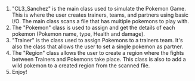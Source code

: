 1. "CL3_Sanchez" is the main class used to simulate the Pokemon Game. This is where the user creates trainers, teams, and partners using basic I/O. The main class scans a file that has multiple pokemons to play with. 
2. The "Pokemon" class is used to assign and get the details of each pokemon (Pokemon name, type, Health and damage).
3. "Trainer" is the class used to assign Pokemons to a trainers team. It's also the class that allows the user to set a single pokemon as partner.
4. The "Region" class allows the user to create a region where the fights between Trainers and Pokemons take place. This class is also to add a wild pokemon to a created region from the scanned file.
5. Enjoy!
